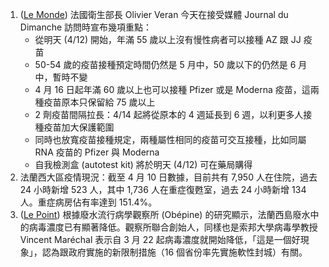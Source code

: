 1. ([Le Monde](https://bit.ly/3uGSQ6r)) 法國衛生部長 Olivier Veran 今天在接受媒體 Journal du Dimanche 訪問時宣布幾項重點：
   - 從明天 (4/12) 開始，年滿 55 歲以上沒有慢性病者可以接種 AZ 跟 JJ 疫苗
   - 50-54 歲的疫苗接種預定時間仍然是 5 月中，50 歲以下的仍然是 6 月中，暫時不變
   - 4 月 16 日起年滿 60 歲以上也可以接種 Pfizer 或是 Moderna 疫苗，這兩種疫苗原本只保留給 75 歲以上
   - 2 劑疫苗間隔拉長：4/14 起將從原本的 4 週延長到 6 週，以利更多人接種疫苗加大保護範圍
   - 同時也放寬疫苗接種規定，兩種屬性相同的疫苗可交互接種，比如同屬 RNA 疫苗的 Pfizer 與 Moderna
   - 自我檢測盒 (autotest kit) 將於明天 (4/12) 可在藥局購得
1. 法蘭西大區疫情現況：截至 4 月 10 日數據，目前共有 7,950 人在住院，過去 24 小時新增 523 人，其中 1,736 人在重症復甦室，過去 24 小時新增 134 人。重症病房佔有率達到 151.4%。
1. ([Le Point](https://bit.ly/327soGQ)) 根據廢水流行病學觀察所 (Obépine) 的研究顯示，法蘭西島廢水中的病毒濃度已有顯著降低。觀察所聯合創始人，同樣也是索邦大學病毒學教授 Vincent Maréchal 表示自 3 月 22 起病毒濃度就開始降低，「這是一個好現象」，認為跟政府實施的新限制措施（16 個省份率先實施軟性封城）有關。